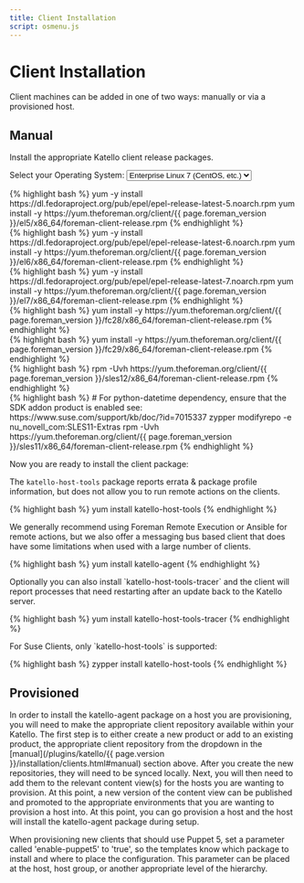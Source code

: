 ```yaml
---
title: Client Installation
script: osmenu.js
---
```


# Client Installation

Client machines can be added in one of two ways: manually or via a provisioned host.

## Manual

Install the appropriate Katello client release packages.

<p>
  Select your Operating System:
  <select id="operatingSystems">
     <option value="el5">Enterprise Linux 5 (CentOS, etc.)</option>
     <option value="el6">Enterprise Linux 6 (CentOS, etc.)</option>
     <option value="el7" selected="selected">Enterprise Linux 7 (CentOS, etc.)</option>
     <option value="f28">Fedora 28</option>
     <option value="f29">Fedora 29</option>
     <option value="sles11">Suse Enterprise Linux Server 11</option>
     <option value="sles12">Suse Enterprise Linux Server 12</option>
  </select>
</p>

<div id="el5" markdown="1">
{% highlight bash %}
yum -y install https://dl.fedoraproject.org/pub/epel/epel-release-latest-5.noarch.rpm
yum install -y https://yum.theforeman.org/client/{{ page.foreman_version }}/el5/x86_64/foreman-client-release.rpm
{% endhighlight %}
</div>

<div id="el6" markdown="1">
{% highlight bash %}
yum -y install https://dl.fedoraproject.org/pub/epel/epel-release-latest-6.noarch.rpm
yum install -y https://yum.theforeman.org/client/{{ page.foreman_version }}/el6/x86_64/foreman-client-release.rpm
{% endhighlight %}
</div>

<div id="el7" markdown="1">
{% highlight bash %}
yum -y install https://dl.fedoraproject.org/pub/epel/epel-release-latest-7.noarch.rpm
yum install -y https://yum.theforeman.org/client/{{ page.foreman_version }}/el7/x86_64/foreman-client-release.rpm
{% endhighlight %}
</div>

<div id="f28" markdown="1">
{% highlight bash %}
yum install -y https://yum.theforeman.org/client/{{ page.foreman_version }}/fc28/x86_64/foreman-client-release.rpm
{% endhighlight %}
</div>

<div id="f29" markdown="1">
{% highlight bash %}
yum install -y https://yum.theforeman.org/client/{{ page.foreman_version }}/fc29/x86_64/foreman-client-release.rpm
{% endhighlight %}
</div>

<div id="sles12" markdown="1">
{% highlight bash %}
rpm -Uvh https://yum.theforeman.org/client/{{ page.foreman_version }}/sles12/x86_64/foreman-client-release.rpm
{% endhighlight %}
</div>

<div id="sles11" markdown="1">
{% highlight bash %}
# For python-datetime dependency, ensure that the SDK addon product is enabled see: https://www.suse.com/support/kb/doc/?id=7015337
zypper modifyrepo -e nu_novell_com:SLES11-Extras
rpm -Uvh https://yum.theforeman.org/client/{{ page.foreman_version }}/sles11/x86_64/foreman-client-release.rpm
{% endhighlight %}
</div>

Now you are ready to install the client package:

The `katello-host-tools` package reports errata & package profile information, but does not allow you to run remote actions on the clients.

<div class="el5 el6 el7 f27 f28">
{% highlight bash %}
yum install katello-host-tools
{% endhighlight %}

We generally recommend using Foreman Remote Execution or Ansible for remote actions, but we also offer a messaging bus based client that does have some limitations when used with a large number of clients.

{% highlight bash %}
yum install katello-agent
{% endhighlight %}
</div>

<div class="el7 f27 f28">
Optionally you can also install `katello-host-tools-tracer` and the client will report processes that need restarting after an update back to the Katello server.

{% highlight bash %}
yum install katello-host-tools-tracer
{% endhighlight %}
</div>

<div class="sles11 sles12" markdown="1">
For Suse Clients, only `katello-host-tools` is supported:

{% highlight bash %}
zypper install katello-host-tools
{% endhighlight %}
</div>

## Provisioned

In order to install the katello-agent package on a host you are provisioning, you will need to make the appropriate client repository available within your Katello. The first step is to either create a new product or add to an existing product, the appropriate client repository from the dropdown in the [manual](/plugins/katello/{{ page.version }}/installation/clients.html#manual) section above. After you create the new repositories, they will need to be synced locally. Next, you will then need to add them to the relevant content view(s) for the hosts you are wanting to provision. At this point, a new version of the content view can be published and promoted to the appropriate environments that you are wanting to provision a host into. At this point, you can go provision a host and the host will install the katello-agent package during setup.

When provisioning new clients that should use Puppet 5, set a parameter called 'enable-puppet5' to 'true', so the templates know which package to install and where to place the configuration.  This parameter can be placed at the host, host group, or another appropriate level of the hierarchy.
